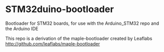 # STM32duino-bootloader
Bootloader for STM32 boards, for use with the Arduino_STM32 repo and the Arduino IDE

This repo is a derivation of the maple-bootloader created by Leaflabs http://github.com/leaflabs/maple-bootloader


